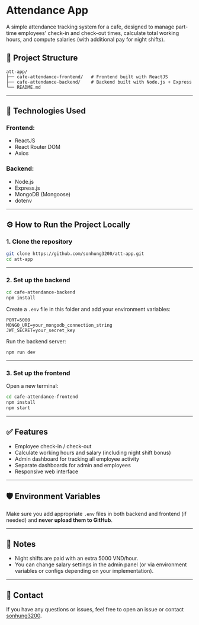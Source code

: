 
# Attendance App

A simple attendance tracking system for a cafe, designed to manage part-time employees' check-in and check-out times, calculate total working hours, and compute salaries (with additional pay for night shifts).

## 📁 Project Structure

```
att-app/
├── cafe-attendance-frontend/   # Frontend built with ReactJS
├── cafe-attendance-backend/    # Backend built with Node.js + Express
└── README.md
```

---

## 🚀 Technologies Used

### Frontend:
- ReactJS
- React Router DOM
- Axios

### Backend:
- Node.js
- Express.js
- MongoDB (Mongoose)
- dotenv

---

## ⚙️ How to Run the Project Locally

### 1. Clone the repository

```bash
git clone https://github.com/sonhung3200/att-app.git
cd att-app
```

---

### 2. Set up the backend

```bash
cd cafe-attendance-backend
npm install
```

Create a `.env` file in this folder and add your environment variables:

```env
PORT=5000
MONGO_URI=your_mongodb_connection_string
JWT_SECRET=your_secret_key
```

Run the backend server:

```bash
npm run dev
```

---

### 3. Set up the frontend

Open a new terminal:

```bash
cd cafe-attendance-frontend
npm install
npm start
```

---

## ✅ Features

- Employee check-in / check-out
- Calculate working hours and salary (including night shift bonus)
- Admin dashboard for tracking all employee activity
- Separate dashboards for admin and employees
- Responsive web interface

---

## 🛡️ Environment Variables

Make sure you add appropriate `.env` files in both backend and frontend (if needed) and **never upload them to GitHub**.

---

## 📌 Notes

- Night shifts are paid with an extra 5000 VND/hour.
- You can change salary settings in the admin panel (or via environment variables or configs depending on your implementation).

---

## 📮 Contact

If you have any questions or issues, feel free to open an issue or contact [sonhung3200](https://github.com/sonhung3200).
